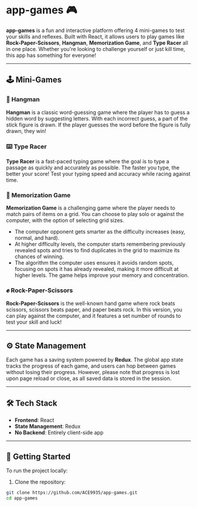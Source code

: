 # app-games 🎮

**app-games** is a fun and interactive platform offering 4 mini-games to test your skills and reflexes. Built with React, it allows users to play games like **Rock-Paper-Scissors**, **Hangman**, **Memorization Game**, and **Type Racer** all in one place. Whether you're looking to challenge yourself or just kill time, this app has something for everyone!

---

## 🕹️ Mini-Games

### 🧩 Hangman
**Hangman** is a classic word-guessing game where the player has to guess a hidden word by suggesting letters. With each incorrect guess, a part of the stick figure is drawn. If the player guesses the word before the figure is fully drawn, they win!

### ⌨️ Type Racer
**Type Racer** is a fast-paced typing game where the goal is to type a passage as quickly and accurately as possible. The faster you type, the better your score! Test your typing speed and accuracy while racing against time.

### 🧠 Memorization Game
**Memorization Game** is a challenging game where the player needs to match pairs of items on a grid. You can choose to play solo or against the computer, with the option of selecting grid sizes.
  - The computer opponent gets smarter as the difficulty increases (easy, normal, and hard). 
  - At higher difficulty levels, the computer starts remembering previously revealed spots and tries to find duplicates in the grid to maximize its chances of winning.
  - The algorithm the computer uses ensures it avoids random spots, focusing on spots it has already revealed, making it more difficult at higher levels. The game helps improve your memory and concentration.

### ✊ Rock-Paper-Scissors
**Rock-Paper-Scissors** is the well-known hand game where rock beats scissors, scissors beats paper, and paper beats rock. In this version, you can play against the computer, and it features a set number of rounds to test your skill and luck!

---

## ⚙️ State Management
Each game has a saving system powered by **Redux**. The global app state tracks the progress of each game, and users can hop between games without losing their progress. However, please note that progress is lost upon page reload or close, as all saved data is stored in the session.

---

## 🛠 Tech Stack
- **Frontend**: React
- **State Management**: Redux
- **No Backend**: Entirely client-side app

---

## 🚀 Getting Started

To run the project locally:

1. Clone the repository:

```bash
git clone https://github.com/ACE9935/app-games.git
cd app-games
